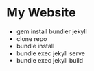 # My Website

* gem install bundler jekyll
* clone repo
* bundle install
* bundle exec jekyll serve
* bundle exec jekyll build